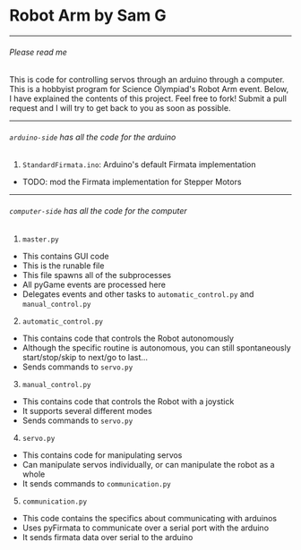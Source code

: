 Robot Arm by Sam G
==================

***

###### Please read me ######

This is code for controlling servos through an arduino through a computer.
This is a hobbyist program for Science Olympiad's Robot Arm event.
Below, I have explained the contents of this project.
Feel free to fork! Submit a pull request and I will try to get back to you as soon as possible.


***

###### `arduino-side` has all the code for the arduino ######

1. `StandardFirmata.ino`:  Arduino's default Firmata implementation
  - TODO: mod the Firmata implementation for Stepper Motors

***

###### `computer-side` has all the code for the computer ######

1. `master.py`
  - This contains GUI code
  - This is the runable file
  - This file spawns all of the subprocesses
  - All pyGame events are processed here
  - Delegates events and other tasks to `automatic_control.py` and `manual_control.py`
2. `automatic_control.py`
  - This contains code that controls the Robot autonomously
  - Although the specific routine is autonomous, you can still spontaneously start/stop/skip to next/go to last...
  - Sends commands to `servo.py`
3. `manual_control.py`
  - This contains code that controls the Robot with a joystick
  - It supports several different modes
  - Sends commands to `servo.py`
4. `servo.py`
  - This contains code for manipulating servos
  - Can manipulate servos individually, or can manipulate the robot as a whole
  - It sends commands to `communication.py`
5. `communication.py`
  - This code contains the specifics about communicating with arduinos
  - Uses pyFirmata to communicate over a serial port with the arduino
  - It sends firmata data over serial to the arduino
